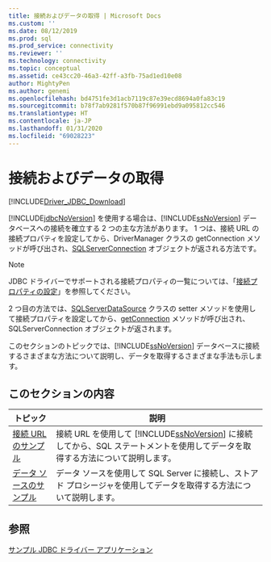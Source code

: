 ```yaml
---
title: 接続およびデータの取得 | Microsoft Docs
ms.custom: ''
ms.date: 08/12/2019
ms.prod: sql
ms.prod_service: connectivity
ms.reviewer: ''
ms.technology: connectivity
ms.topic: conceptual
ms.assetid: ce43cc20-46a3-42ff-a3fb-75ad1ed10e08
author: MightyPen
ms.author: genemi
ms.openlocfilehash: bd4751fe3d1acb7119c87e39ecd8694a0fa83c19
ms.sourcegitcommit: b78f7ab9281f570b87f96991ebd9a095812cc546
ms.translationtype: HT
ms.contentlocale: ja-JP
ms.lasthandoff: 01/31/2020
ms.locfileid: "69028223"
---
```

# <a name="connecting-and-retrieving-data"></a>接続およびデータの取得

[!INCLUDE[Driver_JDBC_Download](../../includes/driver_jdbc_download.md)]

[!INCLUDE[jdbcNoVersion](../../includes/jdbcnoversion_md.md)] を使用する場合は、[!INCLUDE[ssNoVersion](../../includes/ssnoversion-md.md)] データベースへの接続を確立する 2 つの主な方法があります。 1 つは、接続 URL の接続プロパティを設定してから、DriverManager クラスの getConnection メソッドが呼び出され、[SQLServerConnection](../../connect/jdbc/reference/sqlserverconnection-class.md) オブジェクトが返される方法です。  
  
> [!NOTE]  
> JDBC ドライバーでサポートされる接続プロパティの一覧については、「[接続プロパティの設定](../../connect/jdbc/setting-the-connection-properties.md)」を参照してください。  
  
2 つ目の方法では、[SQLServerDataSource](../../connect/jdbc/reference/sqlserverdatasource-class.md) クラスの setter メソッドを使用して接続プロパティを設定してから、[getConnection](../../connect/jdbc/reference/getconnection-method-sqlserverdatasource.md) メソッドが呼び出され、SQLServerConnection オブジェクトが返されます。  
  
このセクションのトピックでは、[!INCLUDE[ssNoVersion](../../includes/ssnoversion-md.md)] データベースに接続するさまざまな方法について説明し、データを取得するさまざまな手法も示します。  
  
## <a name="in-this-section"></a>このセクションの内容  
  
| トピック                                                                | 説明                                                                                                                                                   |
| -------------------------------------------------------------------- | ------------------------------------------------------------------------------------------------------------------------------------------------------------- |
| [接続 URL のサンプル](../../connect/jdbc/connection-url-sample.md) | 接続 URL を使用して [!INCLUDE[ssNoVersion](../../includes/ssnoversion-md.md)] に接続してから、SQL ステートメントを使用してデータを取得する方法について説明します。 |
| [データ ソースのサンプル](../../connect/jdbc/data-source-sample.md)       | データ ソースを使用して SQL Server に接続し、ストアド プロシージャを使用してデータを取得する方法について説明します。                                                 |
  
## <a name="see-also"></a>参照

[サンプル JDBC ドライバー アプリケーション](../../connect/jdbc/sample-jdbc-driver-applications.md)  
  
